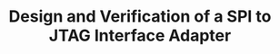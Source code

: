 ---
title: Design and Verification of a SPI to JTAG Interface Adapter
document:
  date: 2017-04-30
  name: "ADHD-EE-492-EE492-spi2jtag-Final-Presenation.pptx"
file:
  path: "/documents/2017/04/30/EE492-spi2jtag-Final-Presenation.pptx"
categories:
  sdsu
  ee492
class_id: ee492
source-id: 19PDRV6uT1dF1hlnHNLF7mZ6MUgy6CDMPpeRlLuvi9P0
public_link: https://docs.google.com/presentation/d/19PDRV6uT1dF1hlnHNLF7mZ6MUgy6CDMPpeRlLuvi9P0/edit?usp=sharing
authors:
  - ngenetzky
  - julmer
---